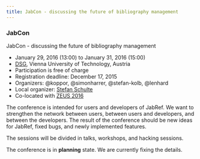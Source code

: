 ```yaml
---
title: JabCon - discussing the future of bibliography management
---
```


### JabCon

JabCon - discussing the future of bibliography management

* January 29, 2016 (13:00) to January 31, 2016 (15:00)
* [DSG](http://www.infosys.tuwien.ac.at/), Vienna University of Technology, Austria
* Participation is free of charge
* Registration deadline: December 17, 2015
* Organizers: @koppor, @simonharrer, @stefan-kolb, @lenhard
* Local organizer: [Stefan Schulte](http://www.infosys.tuwien.ac.at/staff/sschulte/)
* Co-located with [ZEUS 2016](http://zeus-workshop.eu/)

The conference is intended for users and developers of JabRef.
We want to strengthen the network between users, between users and developers, and between the developers.
The result of the conference should be new ideas for JabRef, fixed bugs, and newly implemented features.

The sessions will be divided in talks, workshops, and hacking sessions.

The conference is in **planning** state. We are currently fixing the details.

